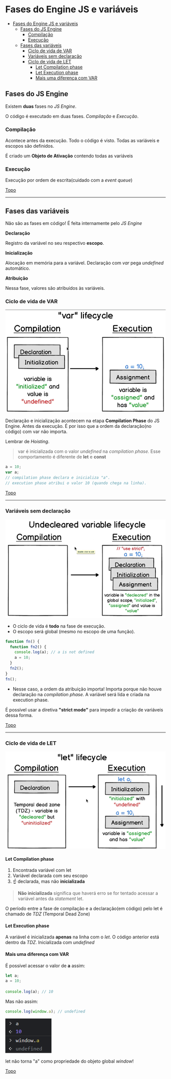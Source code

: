# Fases do Engine JS e variáveis

- [Fases do Engine JS e variáveis](#fases-do-engine-js-e-variáveis)
  - [Fases do JS Engine](#fases-do-js-engine)
    - [Compilação](#compilação)
    - [Execução](#execução)
  - [Fases das variáveis](#fases-das-variáveis)
    - [Ciclo de vida de VAR](#ciclo-de-vida-de-var)
    - [Variáveis sem declaração](#variáveis-sem-declaração)
    - [Ciclo de vida de LET](#ciclo-de-vida-de-let)
      - [Let Compilation phase](#let-compilation-phase)
      - [Let Execution phase](#let-execution-phase)
      - [Mais uma diferença com VAR](#mais-uma-diferença-com-var)


## Fases do JS Engine

Existem **duas** fases no *JS Engine*.

O código é executado em duas fases. *Compilação* e *Execução*.

### Compilação

Acontece antes da execução. Todo o código é visto. Todas as variáveis e escopos são definidos.

É criado um **Objeto de Ativação** contendo todas as variáveis

### Execução

Execução por ordem de escrita(cuidado com a *event queue*)

[Topo](#fases-do-engine-js-e-variáveis)

---

## Fases das variáveis

Não são as fases em código! É feita internamente pelo *JS Engine*

**Declaração**

 Registro da variável no seu respectivo **escopo**.

**Inicialização**

Alocação em memória para a variável. Declaração com *var* pega *undefined* automático.

**Atribuição**

Nessa fase, valores são atribuídos às variáveis.

### Ciclo de vida de VAR

![](../prints/2023-03-26-09-18-45.png)

Declaração e inicialização acontecem na etapa **Compilation Phase** do JS Engine. Antes da execução. É por isso que a ordem da declaração(no código) com var não importa.

Lembrar de *Hoisting*.

>var é inicializada com o valor *undefined* na *compilation phase.* Esse comportamento é diferente de **let** e **const**

```js
a = 10;
var a;
// compilation phase declara e inicializa "a".
// execution phase atribui o valor 10 (quando chega na linha).
```

[Topo](#fases-do-engine-js-e-variáveis)

---

### Variáveis sem declaração

![](../prints/2023-03-26-12-04-49.png)

- O ciclo de vida é **todo** na fase de execução.
- O escopo será global (mesmo no escopo de uma função).

```js
function fn() {
  function fn2() {
    console.log(a); // a is not defined
    a = 10;
  }
  fn2();
}
fn();
```

- Nesse caso, a ordem da atribuição importa! Importa porque não houve declaração na *compilation phase*. A variável será lida e criada na execution phase.

É possível usar a diretiva **"strict mode"** para impedir a criação de variáveis dessa forma.

[Topo](#fases-das-variáveis)

---

### Ciclo de vida de LET

![](../prints/2023-03-26-12-32-01.png)

#### Let Compilation phase

1. Encontrada variável com let
2. Variável declarada com seu escopo
3. ☝ declarada, mas não **inicializada**

>**Não inicializada** significa que haverá erro se for tentado acessar a variável antes da *statement* let.

O período entre a fase de compilação e a declaração(em código) pelo let é chamado de *TDZ* (Temporal Dead Zone)

#### Let Execution phase

A variável é inicializada **apenas** na linha com o *let*. O código anterior está dentro da *TDZ*. Inicializada com *undefined*

#### Mais uma diferença com VAR

É possível acessar o valor de **a** assim:

```js
let a;
a = 10;

console.log(a); // 10
```

Mas não assim:

```js
console.log(window.a); // undefined
```

![](../prints/2023-03-26-14-46-12.png)

let não torna "a" como propriedade do objeto global *window*!

[Topo](#fases-do-engine-js-e-variáveis)
